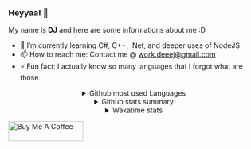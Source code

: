 ### Heyyaa! 👋 
My name is **DJ** and here are some informations about me :D 

- 🌱 I’m currently learning C#, C++, .Net, and deeper uses of NodeJS
- 📫 How to reach me: Contact me @ work.deeej@gmail.com
- ⚡ Fun fact: I actually know so many languages that I forgot what are those. 
<details align="center" >
<summary>Github most used Languages</summary>
<img width="350px" height="150px" src="https://github-readme-stats.vercel.app/api/top-langs/?username=weedeej&layout=compact"/>
</details>

<details align="center" >
<summary>Github stats summary</summary>
<img width="350px" height="150px" src="https://github-readme-stats.vercel.app/api?username=WeeDeej&show_icons=true&bg_color=35,002880,3059b3,4ab2c7,007f99&text_color=FFF&theme=dark&custom_title=Weedeej%27s%20GitHub%20stats&hide_border=true&border_radius=10"/>
</details>

<details align="center" >
<summary>Wakatime stats</summary>
<img width="500px" height="500px" src="https://wakatime.com/share/@weedeej/79d70f98-f41a-48ff-8927-ab639011b17e.svg"/>
</details>

<a href="https://www.buymeacoffee.com/weedeeej" target="_blank"><img src="https://cdn.buymeacoffee.com/buttons/v2/default-yellow.png" alt="Buy Me A Coffee" style="height: 40px !important;width: 150px !important;" ></a>
